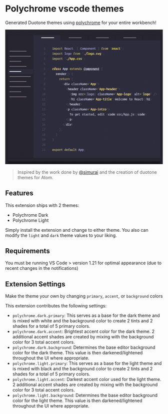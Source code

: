 # Polychrome vscode themes

Generated Duotone themes using [polychrome](https://github.com/cdonohue/polychrome) for your entire workbench!

![Demo](./images/demo.gif)

>Inspired by the work done by [@simurai](https://github.com/simurai) and the creation of duotone themes for Atom.

## Features

This extension ships with 2 themes:
* Polychrome Dark
* Polychrome Light 

Simply install the extension and change to either theme. You also can modify the `light` and `dark` theme values to your liking.

## Requirements

You must be running VS Code > version 1.21 for optimal appearance (due to recent changes in the notifications)

## Extension Settings

Make the theme your own by changing `primary`, `accent`, or `background` colors

This extension contributes the following settings:

* `polychrome.dark.primary`: This serves as a base for the dark theme and is mixed with white and the background color to create 2 tints and 2 shades for a total of 5 primary colors. 
* `polychrome.dark.accent`: Brightest accent color for the dark theme. 2 additional accent shades are created by mixing with the background color for 3 total accent colors.
* `polychrome.dark.background`: Determines the base editor background color for the dark theme. This value is then darkened/lightened throughout the UI where appropriate.
* `polychrome.light.primary`: This serves as a base for the light theme and is mixed with black and the background color to create 2 tints and 2 shades for a total of 5 primary colors. 
* `polychrome.light.accent`: Darkest accent color used for the light theme. 2 additional accent shades are created by mixing with the background color for 3 total accent colors.
* `polychrome.light.background`: Determines the base editor background color for the light theme. This value is then darkened/lightened throughout the UI where appropriate.